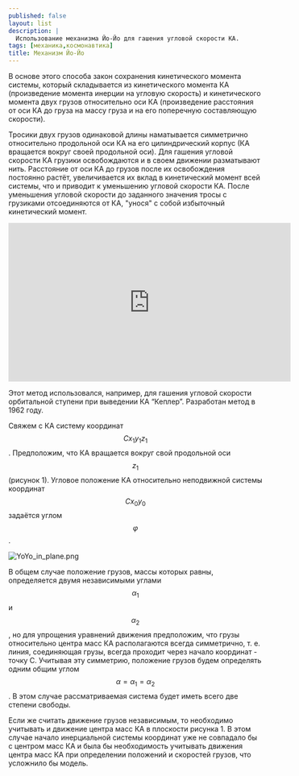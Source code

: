 ```yaml
---
published: false
layout: list
description: |
  Использование механизма Йо-Йо для гашения угловой скорости КА.
tags: [механика,космонавтика]
title: Механизм Йо-Йо
---
```


В основе этого способа закон сохранения кинетического момента системы, который складывается из кинетического момента КА (произведение момента инерции на угловую скорость) и кинетического момента двух грузов относительно оси КА (произведение расстояния от оси КА до груза на массу груза и на его поперечную составляющую скорости).

Тросики двух грузов одинаковой длины наматывается симметрично относительно продольной оси КА на его цилиндрический корпус (КА вращается вокруг своей продольной оси). Для гашения угловой скорости КА грузики освобождаются и в своем движении разматывают нить. Расстояние от оси КА до грузов после их освобождения постоянно растёт, увеличивается их вклад в кинетический момент всей системы, что и приводит к уменьшению угловой скорости КА. После уменьшения угловой скорости до заданного значения тросы с грузиками отсоединяются от КА, "унося" с собой избыточный кинетический момент.

<iframe width="560" height="315" src="https://www.youtube.com/embed/uMQnXig2hrg" frameborder="0" allow="autoplay; encrypted-media" allowfullscreen></iframe>

Этот метод использовался, например, для гашения угловой скорости орбитальной ступени при выведении КА “Кеплер”. Разработан метод в 1962 году.

Свяжем с КА систему координат $$C x_1 y_1 z_1$$. Предположим, что КА вращается вокруг свой продольной оси $$z_1$$ (рисунок 1). Угловое положение КА относительно неподвижной системы координат $$C x_0 y_0$$ задаётся углом $$\varphi$$.

![YoYo_in_plane.png]({{site.baseurl}}/assets/img/YoYo_in_plane.png)

В общем случае положение грузов, массы которых равны, определяется двумя независимыми углами $$\alpha_1$$ и $$\alpha_2$$, но для упрощения уравнений движения предположим, что грузы относительно центра масс КА располагаются всегда симметрично, т. е.  линия, соединяющая грузы, всегда проходит через начало координат - точку C. Учитывая эту симметрию, положение грузов будем определять одним общим углом $$\alpha = \alpha_1 = \alpha_2$$. В этом случае рассматриваемая система будет иметь всего две степени свободы.

Если же считать движение грузов независимым, то необходимо учитывать и движение центра масс КА в плоскости рисунка 1. В этом случае начало инерциальной системы координат уже не совпадало бы с центром масс КА и была бы необходимость учитывать движения центра масс КА при определении положений и скоростей грузов, что усложнило бы модель.
